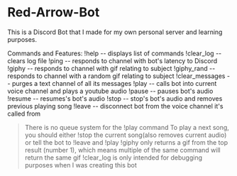 # Red-Arrow-Bot

This is a Discord Bot that I made for my own personal server and learning purposes. 

Commands and Features: 
        !help                   -- displays list of commands
        !clear_log              -- clears log file 
        !ping                   -- responds to channel with bot's latency to Discord 
        !giphy <subject>        -- responds to channel with gif relating to subject 
        !giphy_rand <subject>   -- responds to channel with a random gif relating to subject 
        !clear_messages         -- purges a text channel of all its messages
        !play <subject>         -- calls bot into current voice channel and plays a youtube audio
        !pause                  -- pauses bot's audio
        !resume                 -- resumes's bot's audio
        !stop                   -- stop's bot's audio and removes previous playing song
        !leave                  -- disconnect bot from the voice channel it's called from

> There is no queue system for the !play command
  > To play a next song, you should either !stop the current song(also removes current audio) or tell the bot to !leave and !play <subject>
> !giphy <subject> only returns a gif from the top result (number 1), which means multiple of the same command will return the same gif
> !clear_log is only intended for debugging purposes when I was creating this bot
